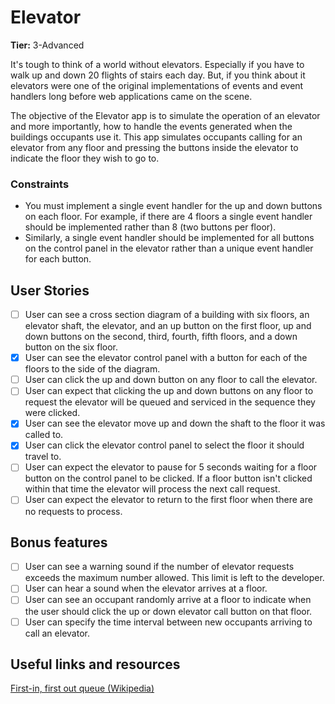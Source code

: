 # Elevator

**Tier:** 3-Advanced

It's tough to think of a world without elevators. Especially if you have to
walk up and down 20 flights of stairs each day. But, if you think about it
elevators were one of the original implementations of events and event handlers
long before web applications came on the scene.

The objective of the Elevator app is to simulate the operation of an elevator
and more importantly, how to handle the events generated when the buildings
occupants use it. This app simulates occupants calling for an elevator from
any floor and pressing the buttons inside the elevator to indicate the floor
they wish to go to.

### Constraints

- You must implement a single event handler for the up and down buttons on
  each floor. For example, if there are 4 floors a single event handler should
  be implemented rather than 8 (two buttons per floor).
- Similarly, a single event handler should be implemented for all buttons on
  the control panel in the elevator rather than a unique event handler for each
  button.

## User Stories

- [ ] User can see a cross section diagram of a building with six floors,
      an elevator shaft, the elevator, and an up button on the first floor, up and
      down buttons on the second, third, fourth, fifth floors, and a down button on the six
      floor.
- [x] User can see the elevator control panel with a button for each of the
      floors to the side of the diagram.
- [ ] User can click the up and down button on any floor to call the
      elevator.
- [ ] User can expect that clicking the up and down buttons on any floor
      to request the elevator will be queued and serviced in the sequence they were
      clicked.
- [x] User can see the elevator move up and down the shaft to the floor it
      was called to.
- [x] User can click the elevator control panel to select the floor it
      should travel to.
- [ ] User can expect the elevator to pause for 5 seconds waiting for a
      floor button on the control panel to be clicked. If a floor button isn't
      clicked within that time the elevator will process the next call request.
- [ ] User can expect the elevator to return to the first floor when there
      are no requests to process.

## Bonus features

- [ ] User can see a warning sound if the number of elevator requests
      exceeds the maximum number allowed. This limit is left to the developer.
- [ ] User can hear a sound when the elevator arrives at a floor.
- [ ] User can see an occupant randomly arrive at a floor to indicate when
      the user should click the up or down elevator call button on that floor.
- [ ] User can specify the time interval between new occupants arriving to
      call an elevator.

## Useful links and resources

[First-in, first out queue (Wikipedia)](<https://en.wikipedia.org/wiki/FIFO_(computing_and_electronics)>)
